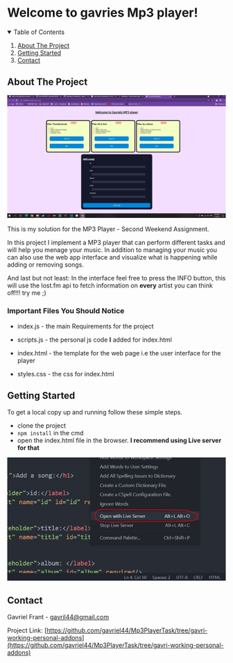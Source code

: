 # Welcome to gavries Mp3 player!



<!-- TABLE OF CONTENTS -->
<details open="open">
  <summary>Table of Contents</summary>
  <ol>
    <li>
      <a href="#about-the-project">About The Project</a>
    </li>
    <li>
      <a href="#getting-started">Getting Started</a>
    </li>
    <li><a href="#contact">Contact</a></li>
  </ol>
</details>

<!-- ABOUT THE PROJECT -->
## About The Project

![project main front](./readMeImages/project_front.jpg?raw=true "project_front")

This is my solution for the MP3 Player - Second Weekend Assignment.

In this project I implement a MP3 player that can perform different tasks
and will help you menage your music. In addition to managing your music you can also
use the web app interface and visualize what is happening while adding or removing songs.

And last but not least: In the interface feel free to press the INFO button, this will use
the lost.fm api to fetch information on <strong>every</strong> artist you can think off!!! try me ;)

### Important Files You Should Notice

* index.js - the main Requirements for the project

* scripts.js - the personal js code <strong>I</strong> added for index.html
* index.html - the template for the web page i.e the user interface for the player
* styles.css - the css for index.html

<!-- GETTING STARTED -->
## Getting Started

To get a local copy up and running follow these simple steps.

* clone the project
* ```npm install``` in the cmd
* open the index.html file in the browser. <strong>I recommend using Live server for that</strong>

![Live server](readMeImages/Live_server.JPG?raw=true "Live_server")



<!-- CONTACT -->
## Contact

Gavriel Frant - gavril44@gmail.com

Project Link: [https://github.com/gavriel44/Mp3PlayerTask/tree/gavri-working-personal-addons](https://github.com/gavriel44/Mp3PlayerTask/tree/gavri-working-personal-addons)


